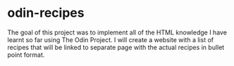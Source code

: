 # odin-recipes
The goal of this project was to implement all of the HTML knowledge I have learnt so far using The Odin Project. I will create a website with a list of recipes that will be linked to separate page with the actual recipes in bullet point format.